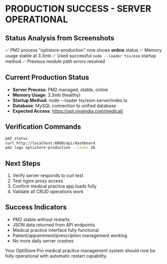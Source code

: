 # PRODUCTION SUCCESS - SERVER OPERATIONAL

## Status Analysis from Screenshots
✅ PM2 process "optistore-production" now shows **online** status
✅ Memory usage stable at 3.3mb 
✅ Used successful `node --loader tsx/esm` startup method
✅ Previous module path errors resolved

## Current Production Status
- **Server Process**: PM2 managed, stable, online
- **Memory Usage**: 3.3mb (healthy)
- **Startup Method**: node --loader tsx/esm server/index.ts
- **Database**: MySQL connection to unified database
- **Expected Access**: https://opt.vivaindia.com/medical/

## Verification Commands
```bash
pm2 status
curl http://localhost:8080/api/dashboard
pm2 logs optistore-production --lines 10
```

## Next Steps
1. Verify server responds to curl test
2. Test nginx proxy access
3. Confirm medical practice app loads fully
4. Validate all CRUD operations work

## Success Indicators
- PM2 stable without restarts
- JSON data returned from API endpoints
- Medical practice interface fully functional
- Patient/appointment/prescription management working
- No more daily server crashes

Your OptiStore Pro medical practice management system should now be fully operational with automatic restart capability.